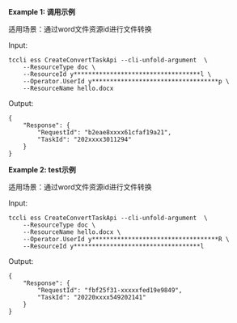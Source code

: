 **Example 1: 调用示例**

适用场景：通过word文件资源id进行文件转换

Input: 

```
tccli ess CreateConvertTaskApi --cli-unfold-argument  \
    --ResourceType doc \
    --ResourceId y***********************************l \
    --Operator.UserId y***********************************p \
    --ResourceName hello.docx
```

Output: 
```
{
    "Response": {
        "RequestId": "b2eae8xxxx61cfaf19a21",
        "TaskId": "202xxxx3011294"
    }
}
```

**Example 2: test示例**

适用场景：通过word文件资源id进行文件转换

Input: 

```
tccli ess CreateConvertTaskApi --cli-unfold-argument  \
    --ResourceType doc \
    --ResourceName hello.docx \
    --Operator.UserId y***********************************R \
    --ResourceId y***********************************l
```

Output: 
```
{
    "Response": {
        "RequestId": "fbf25f31-xxxxxfed19e9849",
        "TaskId": "20220xxxx549202141"
    }
}
```

